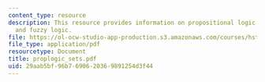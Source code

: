 ```yaml
---
content_type: resource
description: This resource provides information on propositional logic, fuzzy rules
  and fuzzy logic.
file: https://ol-ocw-studio-app-production.s3.amazonaws.com/courses/hst-951j-medical-decision-support-fall-2005/29aab5bf96b7690620369891254d3f44_proplogic_sets.pdf
file_type: application/pdf
resourcetype: Document
title: proplogic_sets.pdf
uid: 29aab5bf-96b7-6906-2036-9891254d3f44
---
```

